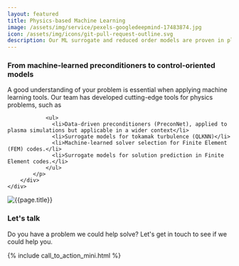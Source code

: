 ```yaml
---
layout: featured
title: Physics-based Machine Learning
image: /assets/img/service/pexels-googledeepmind-17483874.jpg
icon: /assets/img/icons/git-pull-request-outline.svg
description: Our ML surrogate and reduced order models are proven in plasma physics and multiphysics.
---
```


<div class="row">
    <div class="col-md-12">
        <div class="service-details mb-40">
            <h3>From machine-learned preconditioners to control-oriented models</h3>
            <p>
                A good understanding of your problem is essential when applying machine learning tools.
                Our team has developed cutting-edge tools for physics problems, such as

                <ul>
                  <li>Data-driven preconditioners (PreconNet), applied to plasma simulations but applicable in a wider context</li>
                  <li>Surrogate models for tokamak turbulence (QLKNN)</li>
                  <li>Machine-learned solver selection for Finite Element (FEM) codes.</li>
                  <li>Surrogate models for solution prediction in Finite Element codes.</li>
                </ul>
            </p>
        </div>
    </div>
</div>
<div class="row">
    <div class="col-xl-6 col-lg-12">
        <div class="s-details-img mb-30">
            <img src="{{site.baseurl}}/assets/img/service/2.jpg" alt="{{page.title}}">
        </div>
    </div>
    <div class="col-xl-6 col-lg-12">
        <div class="service-details mb-40">
            <h3>Let's talk</h3>
            <p>Do you have a problem we could help solve? Let's get in touch to see if we could help you.</p>
{% include call_to_action_mini.html %}
        </div>
    </div>
</div>
